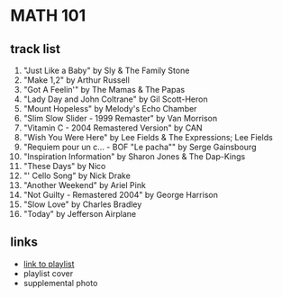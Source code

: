 # MATH 101

## track list

1. "Just Like a Baby" by Sly & The Family Stone
2. "Make 1,2" by Arthur Russell
3. "Got A Feelin'" by The Mamas & The Papas
4. "Lady Day and John Coltrane" by Gil Scott-Heron
5. "Mount Hopeless" by Melody's Echo Chamber
6. "Slim Slow Slider - 1999 Remaster" by Van Morrison
7. "Vitamin C - 2004 Remastered Version" by CAN
8. "Wish You Were Here" by Lee Fields & The Expressions; Lee Fields
9. "Requiem pour un c... - BOF "Le pacha"" by Serge Gainsbourg
10. "Inspiration Information" by Sharon Jones & The Dap-Kings
11. "These Days" by Nico
12. "' Cello Song" by Nick Drake
13. "Another Weekend" by Ariel Pink
14. "Not Guilty - Remastered 2004" by George Harrison
15. "Slow Love" by Charles Bradley
16. "Today" by Jefferson Airplane

## links

- [link to playlist](https://open.spotify.com/playlist/6FSmF3lRV3akPCdPOU0g7f)
- playlist cover
- supplemental photo

